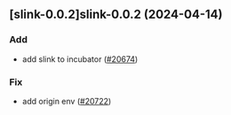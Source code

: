 

## [slink-0.0.2]slink-0.0.2 (2024-04-14)

### Add



- add slink to incubator ([#20674](https://github.com/truecharts/charts/issues/20674))

### Fix



- add origin env ([#20722](https://github.com/truecharts/charts/issues/20722))